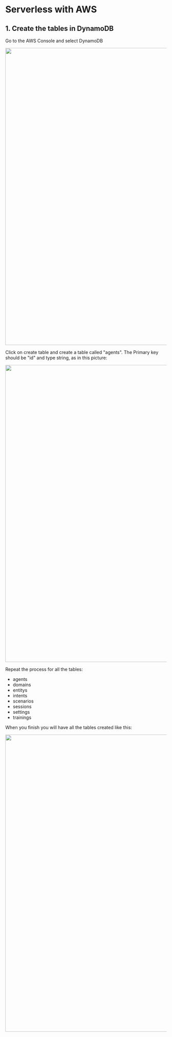 # Serverless with AWS

## 1. Create the tables in DynamoDB

Go to the AWS Console and select DynamoDB

<div align="center">
<img src="https://github.com/axa-group/nlp.js-app/raw/master/docs/screenshots/dynamo01.png" width="925" height="auto"/>
</div>


Click on create table and create a table called "agents". The Primary key should be "id" and type string, as in this picture:

<div align="center">
<img src="https://github.com/axa-group/nlp.js-app/raw/master/docs/screenshots/dynamo02.png" width="925" height="auto"/>
</div>


Repeat the process for all the tables:
- agents
- domains
- entitys
- intents
- scenarios
- sessions
- settings
- trainings

When you finish you will have all the tables created like this:

<div align="center">
<img src="https://github.com/axa-group/nlp.js-app/raw/master/docs/screenshots/dynamo03.png" width="925" height="auto"/>
</div>

